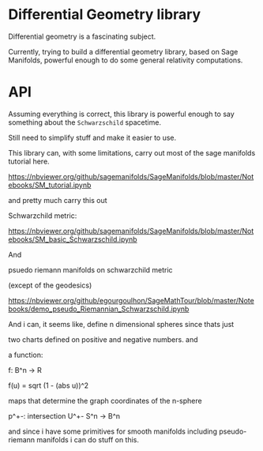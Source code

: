 # Differential Geometry library

Differential geometry is a fascinating subject.

Currently, trying to build a differential geometry library, based on Sage Manifolds, powerful enough to do some general relativity computations.

# API
Assuming everything is correct, this library is powerful enough to say something about the `Schwarzschild` spacetime. 

Still need to simplify stuff and make it easier to use.

This library can, with some limitations, carry out most of the sage manifolds tutorial here.

https://nbviewer.org/github/sagemanifolds/SageManifolds/blob/master/Notebooks/SM_tutorial.ipynb

and pretty much carry this out 

Schwarzchild metric:

https://nbviewer.org/github/sagemanifolds/SageManifolds/blob/master/Notebooks/SM_basic_Schwarzschild.ipynb

And 

psuedo riemann manifolds on schwarzchild metric

(except of the geodesics)

https://nbviewer.org/github/egourgoulhon/SageMathTour/blob/master/Notebooks/demo_pseudo_Riemannian_Schwarzschild.ipynb

And i can, it seems like, define n dimensional spheres since thats just

two charts defined on positive and negative numbers. and 

a function:

f: B^n -> R

f(u) = sqrt (1 - (abs u))^2

maps that determine the graph coordinates of the n-sphere

p^+-: intersection U^+- S^n -> B^n

and since i have some primitives for smooth manifolds including pseudo-riemann manifolds i can do stuff on this.
